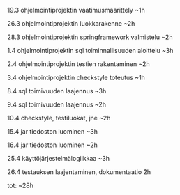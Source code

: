 19.3 ohjelmointiprojektin vaatimusmäärittely ~1h

26.3 ohjelmointiprojektin luokkarakenne ~2h

28.3 ohjelmointiprojektin springframework valmistelu ~2h

1.4 ohjelmointiprojektin sql toiminnallisuuden aloittelu ~3h

2.4 ohjelmointiprojektin testien rakentaminen ~2h

3.4 ohjelmointiprojektin checkstyle toteutus ~1h

8.4 sql toimivuuden laajennus ~3h

9.4 sql toimivuuden laajennus ~2h

10.4 checkstyle, testiluokat, jne ~2h

15.4 jar tiedoston luominen ~3h

16.4 jar tiedoston luominen ~2h

25.4 käyttöjärjestelmälogiikkaa ~3h

26.4 testauksen laajentaminen, dokumentaatio ̃2h

tot: ~28h
